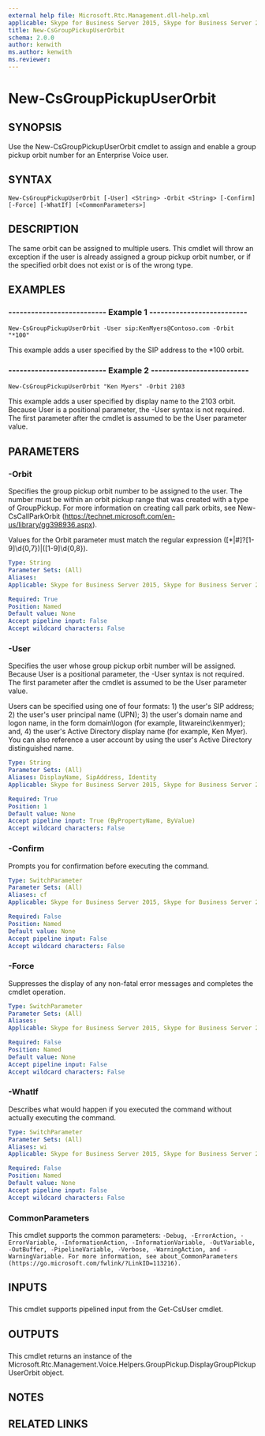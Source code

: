 ```yaml
---
external help file: Microsoft.Rtc.Management.dll-help.xml
applicable: Skype for Business Server 2015, Skype for Business Server 2019
title: New-CsGroupPickupUserOrbit
schema: 2.0.0
author: kenwith
ms.author: kenwith
ms.reviewer:
---
```


# New-CsGroupPickupUserOrbit

## SYNOPSIS
Use the New-CsGroupPickupUserOrbit cmdlet to assign and enable a group pickup orbit number for an Enterprise Voice user.

## SYNTAX

```
New-CsGroupPickupUserOrbit [-User] <String> -Orbit <String> [-Confirm] [-Force] [-WhatIf] [<CommonParameters>]
```

## DESCRIPTION
The same orbit can be assigned to multiple users.
This cmdlet will throw an exception if the user is already assigned a group pickup orbit number, or if the specified orbit does not exist or is of the wrong type.

## EXAMPLES

### -------------------------- Example 1 -------------------------- 
```
New-CsGroupPickupUserOrbit -User sip:KenMyers@Contoso.com -Orbit "*100"
```

This example adds a user specified by the SIP address to the *100 orbit.



### -------------------------- Example 2 -------------------------- 
```
New-CsGroupPickupUserOrbit "Ken Myers" -Orbit 2103
```

This example adds a user specified by display name to the 2103 orbit.
Because User is a positional parameter, the -User syntax is not required.
The first parameter after the cmdlet is assumed to be the User parameter value.



## PARAMETERS

### -Orbit
Specifies the group pickup orbit number to be assigned to the user.
The number must be within an orbit pickup range that was created with a type of GroupPickup.
For more information on creating call park orbits, see New-CsCallParkOrbit (https://technet.microsoft.com/en-us/library/gg398936.aspx).

Values for the Orbit parameter must match the regular expression (\[\*|#\]?\[1-9\]\d{0,7})|(\[1-9\]\d{0,8}).

```yaml
Type: String
Parameter Sets: (All)
Aliases: 
Applicable: Skype for Business Server 2015, Skype for Business Server 2019

Required: True
Position: Named
Default value: None
Accept pipeline input: False
Accept wildcard characters: False
```

### -User
Specifies the user whose group pickup orbit number will be assigned.
Because User is a positional parameter, the -User syntax is not required.
The first parameter after the cmdlet is assumed to be the User parameter value.

Users can be specified using one of four formats: 1) the user's SIP address; 2) the user's user principal name (UPN); 3) the user's domain name and logon name, in the form domain\logon (for example, litwareinc\kenmyer); and, 4) the user's Active Directory display name (for example, Ken Myer).
You can also reference a user account by using the user's Active Directory distinguished name.

```yaml
Type: String
Parameter Sets: (All)
Aliases: DisplayName, SipAddress, Identity
Applicable: Skype for Business Server 2015, Skype for Business Server 2019

Required: True
Position: 1
Default value: None
Accept pipeline input: True (ByPropertyName, ByValue)
Accept wildcard characters: False
```

### -Confirm
Prompts you for confirmation before executing the command.

```yaml
Type: SwitchParameter
Parameter Sets: (All)
Aliases: cf
Applicable: Skype for Business Server 2015, Skype for Business Server 2019

Required: False
Position: Named
Default value: None
Accept pipeline input: False
Accept wildcard characters: False
```

### -Force
Suppresses the display of any non-fatal error messages and completes the cmdlet operation.

```yaml
Type: SwitchParameter
Parameter Sets: (All)
Aliases: 
Applicable: Skype for Business Server 2015, Skype for Business Server 2019

Required: False
Position: Named
Default value: None
Accept pipeline input: False
Accept wildcard characters: False
```

### -WhatIf
Describes what would happen if you executed the command without actually executing the command.

```yaml
Type: SwitchParameter
Parameter Sets: (All)
Aliases: wi
Applicable: Skype for Business Server 2015, Skype for Business Server 2019

Required: False
Position: Named
Default value: None
Accept pipeline input: False
Accept wildcard characters: False
```

### CommonParameters
This cmdlet supports the common parameters: `-Debug, -ErrorAction, -ErrorVariable, -InformationAction, -InformationVariable, -OutVariable, -OutBuffer, -PipelineVariable, -Verbose, -WarningAction, and -WarningVariable. For more information, see about_CommonParameters (https://go.microsoft.com/fwlink/?LinkID=113216).`

## INPUTS

###  
This cmdlet supports pipelined input from the Get-CsUser cmdlet.

## OUTPUTS

###  
This cmdlet returns an instance of the Microsoft.Rtc.Management.Voice.Helpers.GroupPickup.DisplayGroupPickupUserOrbit object.

## NOTES

## RELATED LINKS


